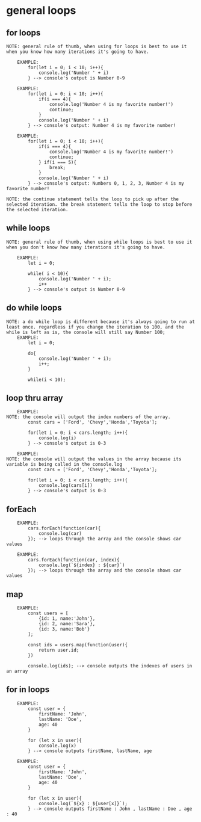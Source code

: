 # general loops

## for loops
    NOTE: general rule of thumb, when using for loops is best to use it when you know how many iterations it's going to have. 

        EXAMPLE: 
            for(let i = 0; i < 10; i++){
                console.log('Number ' + i)
            } --> console's output is Number 0-9

        EXAMPLE: 
            for(let i = 0; i < 10; i++){
                if(i === 4){
                    console.log('Number 4 is my favorite number!')
                    continue; 
                }
                console.log('Number ' + i)
            } --> console's output: Number 4 is my favorite number!
        
        EXAMPLE: 
            for(let i = 0; i < 10; i++){
                if(i === 4){
                    console.log('Number 4 is my favorite number!')
                    continue; 
                } if(i === 5){
                    break;
                }
                console.log('Number ' + i)
            } --> console's output: Numbers 0, 1, 2, 3, Number 4 is my favorite number!

    NOTE: the continue statement tells the loop to pick up after the selected iteration. the break statement tells the loop to stop before the selected iteration.

## while loops
    NOTE: general rule of thumb, when using while loops is best to use it when you don't know how many iterations it's going to have. 

        EXAMPLE: 
            let i = 0; 

            while( i < 10){
                console.log('Number ' + i);
                i++
            } --> console's output is Number 0-9

## do while loops
    NOTE: a do while loop is different because it's always going to run at least once. regardless if you change the iteration to 100, and the while is left as is, the console will still say Number 100;
        EXAMPLE:
            let i = 0;

            do{
                console.log('Number ' + i);
                i++;
            }

            while(i < 10);

## loop thru array
        EXAMPLE:
    NOTE: the console will output the index numbers of the array.
            const cars = ['Ford', 'Chevy','Honda','Toyota'];

            for(let i = 0; i < cars.length; i++){
                console.log(i)
            } --> console's output is 0-3

        EXAMPLE:
    NOTE: the console will output the values in the array because its variable is being called in the console.log
            const cars = ['Ford', 'Chevy','Honda','Toyota'];

            for(let i = 0; i < cars.length; i++){
                console.log(cars[i])
            } --> console's output is 0-3

## forEach 
        EXAMPLE: 
            cars.forEach(function(car){
                console.log(car)
            }); --> loops through the array and the console shows car values

        EXAMPLE: 
            cars.forEach(function(car, index){
                console.log(`${index} : ${car}`)
            }); --> loops through the array and the console shows car values


## map
        EXAMPLE:
            const users = [
                {id: 1, name:'John'},
                {id: 2, name:'Sara'},
                {id: 3, name:'Bob'}
            ];
            
            const ids = users.map(function(user){
                return user.id;
            })

            console.log(ids); --> console outputs the indexes of users in an array

## for in loops

        EXAMPLE: 
            const user = {
                firstName: 'John',
                lastName: 'Doe',
                age: 40
            }

            for (let x in user){
                console.log(x)
            } --> console outputs firstName, lastName, age
            
        EXAMPLE: 
            const user = {
                firstName: 'John',
                lastName: 'Doe',
                age: 40
            }

            for (let x in user){
                console.log(`${x} : ${user[x]}`);
            } --> console outputs firstName : John , lastName : Doe , age : 40